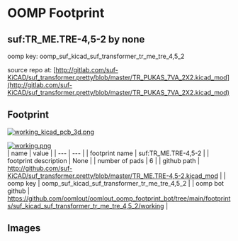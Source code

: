 # OOMP Footprint  
## suf:TR_ME.TRE-4,5-2  by none  
  
oomp key: oomp_suf_kicad_suf_transformer_tr_me_tre_4,5_2  
  
source repo at: [http://gitlab.com/suf-KiCAD/suf_transformer.pretty/blob/master/TR_PUKAS_7VA_2X2.kicad_mod](http://gitlab.com/suf-KiCAD/suf_transformer.pretty/blob/master/TR_PUKAS_7VA_2X2.kicad_mod)  
## Footprint  
  
[![working_kicad_pcb_3d.png](working_kicad_pcb_3d_600.png)](working_kicad_pcb_3d.png)  
  
[![working.png](working_600.png)](working.png)  
| name | value | 
| --- | --- | 
| footprint name | suf:TR_ME.TRE-4,5-2 | 
| footprint description | None | 
| number of pads | 6 | 
| github path | http://github.com/suf-KiCAD/suf_transformer.pretty/blob/master/TR_ME.TRE-4,5-2.kicad_mod | 
| oomp key | oomp_suf_kicad_suf_transformer_tr_me_tre_4,5_2 | 
| oomp bot github | https://github.com/oomlout/oomlout_oomp_footprint_bot/tree/main/footprints/suf_kicad_suf_transformer_tr_me_tre_4,5_2/working | 
## Images  
